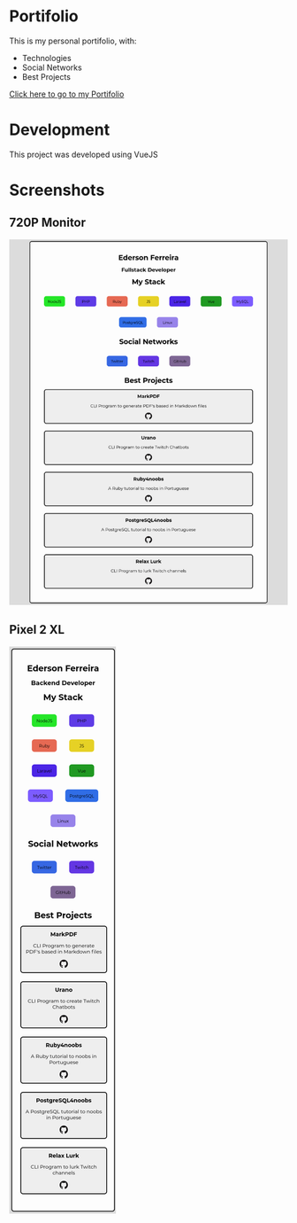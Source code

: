 # Portifolio

This is my personal portifolio, with:

- Technologies
- Social Networks
- Best Projects

[Click here to go to my Portifolio](https://edersonferreira.github.io/portifolio/)

# Development

This project was developed using VueJS

# Screenshots

## 720P Monitor

![720p](assets/720p.png)

## Pixel 2 XL

![Pixel 2 XL](assets/pixel2xl.png)
